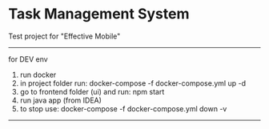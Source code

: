 # Task Management System

Test project for "Effective Mobile"
_________________________________________________________________________
for DEV env
1) run docker
2) in project folder run: docker-compose -f docker-compose.yml up -d
3) go to frontend folder (ui) and run: npm start
4) run java app (from IDEA)
5) to stop use: docker-compose -f docker-compose.yml down -v
__________________________________________________________________________